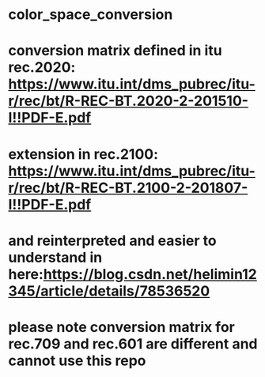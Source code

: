 # color_space_conversion

# conversion matrix defined in itu rec.2020: https://www.itu.int/dms_pubrec/itu-r/rec/bt/R-REC-BT.2020-2-201510-I!!PDF-E.pdf
# extension in rec.2100: https://www.itu.int/dms_pubrec/itu-r/rec/bt/R-REC-BT.2100-2-201807-I!!PDF-E.pdf
# and reinterpreted and easier to understand in here:https://blog.csdn.net/helimin12345/article/details/78536520

# please note conversion matrix for rec.709 and rec.601 are different and cannot use this repo
